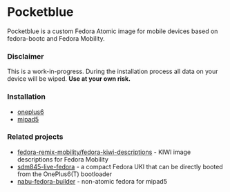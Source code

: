 # Pocketblue

Pocketblue is a custom Fedora Atomic image for mobile devices based on fedora-bootc and Fedora Mobility.

### Disclaimer

This is a work-in-progress. During the installation process all data on your device will be wiped.
**Use at your own risk.**

### Installation

- [oneplus6](docs/oneplus6.md)
- [mipad5](docs/mipad5.md)

### Related projects

- [fedora-remix-mobility/fedora-kiwi-descriptions](https://github.com/fedora-remix-mobility/fedora-kiwi-descriptions) - KIWI image descriptions for Fedora Mobility
- [sdm845-live-fedora](https://github.com/samcday/sdm845-live-fedora) - a compact Fedora UKI that can be directly booted from the OnePlus6(T) bootloader
- [nabu-fedora-builder](https://github.com/nik012003/nabu-fedora-builder) - non-atomic fedora for mipad5
